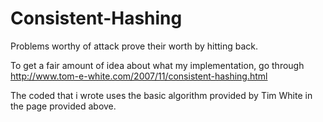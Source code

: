 Consistent-Hashing
==================

Problems worthy of attack prove their worth by hitting back.


To get a fair amount of idea about what my implementation, go through http://www.tom-e-white.com/2007/11/consistent-hashing.html


The coded that i wrote uses the basic algorithm provided by Tim White in the page provided above.
